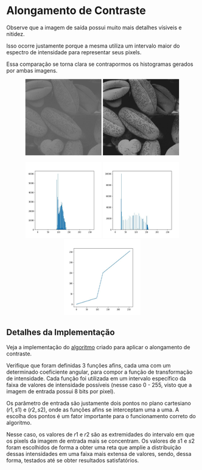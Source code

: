 # Alongamento de Contraste

Observe que a imagem de saída possui muito mais detalhes vísiveis e nitidez.

Isso ocorre justamente porque a mesma utiliza um intervalo maior do espectro de intensidade para representar seus pixels.

Essa comparação se torna clara se contrapormos os histogramas gerados por ambas imagens.

<p align="center">
    <img src="../readmeImg/pollen.jpg" width="200px" height="200px">
    <img src="../readmeImg/pollen_output.jpg" width="200px" height="200px">
</p>

<p align="center">
    <img src="./readmeImg/hist_pollen_input.jpg" width="200px" height="200px">
    <img src="./readmeImg/hist_pollen_output.jpg" width="200px" height="200px">
    <img src="./readmeImg/func.jpg" width="200px" height="200px">
</p>

## Detalhes da Implementação

Veja a implementação do [algoritmo](alongamentoContraste.py) criado para aplicar o alongamento de contraste.

Verifique que foram definidas 3 funções afins, cada uma com um determinado coeficiente angular, para compor a função de transformação de intensidade. Cada função foi utilizada em um intervalo específico da faixa de valores de intensidade possíveis (nesse caso 0 - 255, visto que a imagem de entrada possui 8 bits por pixel).

Os parâmetro de entrada são justamente dois pontos no plano cartesiano $(r1, s1)$ e $(r2, s2)$, onde as funções afins se interceptam uma a uma. A escolha dos pontos é um fator importante para o funcionamento correto do algoritmo.

Nesse caso, os valores de $r1$ e $r2$ são as extremidades do intervalo em que os pixels da imagem de entrada mais se concentram. Os valores de $s1$ e $s2$ foram escolhidos de forma a obter uma reta que amplie a distribuição dessas intensidades em uma faixa mais extensa de valores, sendo, dessa forma, testados até se obter resultados satisfatórios.